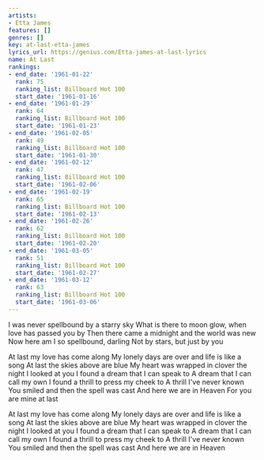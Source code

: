 ```yaml
---
artists:
- Etta James
features: []
genres: []
key: at-last-etta-james
lyrics_url: https://genius.com/Etta-james-at-last-lyrics
name: At Last
rankings:
- end_date: '1961-01-22'
  rank: 75
  ranking_list: Billboard Hot 100
  start_date: '1961-01-16'
- end_date: '1961-01-29'
  rank: 64
  ranking_list: Billboard Hot 100
  start_date: '1961-01-23'
- end_date: '1961-02-05'
  rank: 49
  ranking_list: Billboard Hot 100
  start_date: '1961-01-30'
- end_date: '1961-02-12'
  rank: 47
  ranking_list: Billboard Hot 100
  start_date: '1961-02-06'
- end_date: '1961-02-19'
  rank: 65
  ranking_list: Billboard Hot 100
  start_date: '1961-02-13'
- end_date: '1961-02-26'
  rank: 62
  ranking_list: Billboard Hot 100
  start_date: '1961-02-20'
- end_date: '1961-03-05'
  rank: 51
  ranking_list: Billboard Hot 100
  start_date: '1961-02-27'
- end_date: '1961-03-12'
  rank: 63
  ranking_list: Billboard Hot 100
  start_date: '1961-03-06'
---
```

I was never spellbound by a starry sky
What is there to moon glow, when love has passed you by
Then there came a midnight and the world was new
Now here am I so spellbound, darling
Not by stars, but just by you

At last my love has come along
My lonely days are over and life is like a song
At last the skies above are blue
My heart was wrapped in clover the night I looked at you
I found a dream that I can speak to
A dream that I can call my own
I found a thrill to press my cheek to
A thrill I've never known
You smiled and then the spell was cast
And here we are in Heaven
For you are mine at last

At last my love has come along
My lonely days are over and life is like a song
At last the skies above are blue
My heart was wrapped in clover the night I looked at you
I found a dream that I can speak to
A dream that I can call my own
I found a thrill to press my cheek to
A thrill I've never known
You smiled and then the spell was cast
And here we are in Heaven
